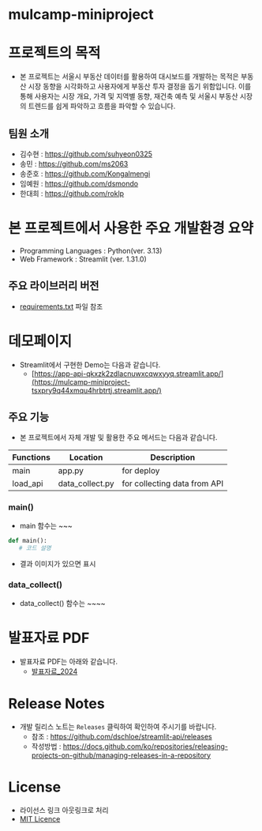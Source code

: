 # mulcamp-miniproject
# 프로젝트의 목적
- 본 프로젝트는 서울시 부동산 데이터를 활용하여 대시보드를 개발하는 목적은 부동산 시장 동향을 시각화하고 사용자에게 부동산 투자 결정을 돕기 위함입니다. 이를 통해 사용자는 시장 개요, 가격 및 지역별 동향, 재건축 예측 및 서울시 부동산 시장의 트렌드를 쉽게 파악하고 흐름을 파악할 수 있습니다.

## 팀원 소개
-  김수현 : https://github.com/suhyeon0325
-  송민 : https://github.com/ms2063
-  송준호 : https://github.com/Kongalmengi
-  임예원 : https://github.com/dsmondo
-  한대희 : https://github.com/roklp


# 본 프로젝트에서 사용한 주요 개발환경 요약 
  + Programming Languages : Python(ver. 3.13)
  + Web Framework : Streamlit (ver. 1.31.0)

## 주요 라이브러리 버전
  + [requirements.txt](requirements.txt) 파일 참조

# 데모페이지
- Streamlit에서 구현한 Demo는 다음과 같습니다.
  + [https://app-api-qkxzk2zdlacnuwxcqwxyyq.streamlit.app/](https://mulcamp-miniproject-tsxpry9q44xmqu4hrbtrtj.streamlit.app/)

 ## 주요 기능
 - 본 프로젝트에서 자체 개발 및 활용한 주요 메서드는 다음과 같습니다.

| Functions | Location | Description |
|---|---|---|
| main | app.py  | for deploy |
| load_api | data_collect.py | for collecting data from API |

### main()
- main 함수는 ~~~
```python
def main():
   # 코드 설명
```
- 결과 이미지가 있으면 표시 

### data_collect()
-  data_collect() 함수는 ~~~~


# 발표자료 PDF 
- 발표자료 PDF는 아래와 같습니다.
  + [발표자료_2024](서울_부동산_시장_인사이트_대시보드.pdf)

# Release Notes
- 개발 릴리스 노트는 `Releases` 클릭하여 확인하여 주시기를 바랍니다.
  + 참조 : https://github.com/dschloe/streamlit-api/releases
  + 작성방법 : https://docs.github.com/ko/repositories/releasing-projects-on-github/managing-releases-in-a-repository

# License
- 라이선스 링크 아웃링크로 처리
- [MIT Licence](LICENSE)
